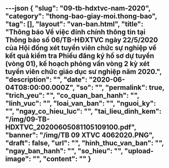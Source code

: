 ---json
{
    "slug": "09-tb-hdxtvc-nam-2020",
    "category": "thong-bao-giay-moi.thong-bao",
    "tag": [],
    "layout": "van-ban.html",
    "title": "Thông báo Về việc đính chính thông tin tại Thông báo số 06/TB-HĐXTVC ngày 22/5/2020 của Hội đồng xét tuyển viên chức sự nghiệp về kết quả kiểm tra Phiếu đăng ký hồ sơ dự tuyển (vòng 01), kế hoạch phỏng vấn vòng 2 kỳ xét tuyển viên chức giáo dục sư nghiệp năm 2020.",
    "description": "",
    "date": "2020-06-04T08:00:00.000Z",
    "so": "",
    "permalink": true,
    "trich_yeu": "",
    "co_quan_ban_hanh": "",
    "linh_vuc": "",
    "loai_van_ban": "",
    "nguoi_ky": "",
    "ngay_co_hieu_luc": "",
    "tai_lieu_dinh_kem": "/img/09-TB-HDXTVC_20200605081105109100.pdf",
    "banner": "/img/TB 09 XTVC 4062020.PNG",
    "draft": false,
    "url": "",
    "hinh_thuc_van_ban": "",
    "ngay_ban_hanh": "",
    "so_hieu": "",
    "upload-image": "",
    "__content__": ""
}
---
